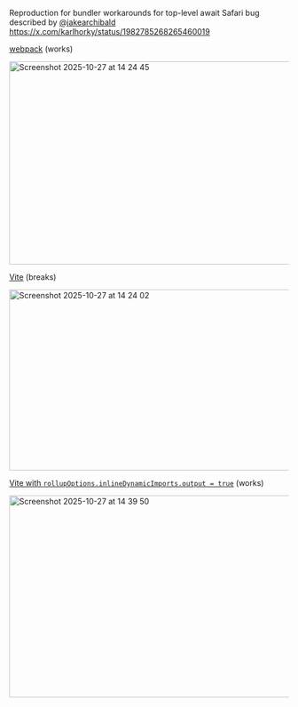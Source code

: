 Reproduction for bundler workarounds for top-level await Safari bug described by [@jakearchibald](https://github.com/jakearchibald)  https://x.com/karlhorky/status/1982785268265460019

[webpack](https://repro-webpack-and-vite-top-level-await-safar.vercel.app/index.html) (works)

<img width="1459" height="366" alt="Screenshot 2025-10-27 at 14 24 45" src="https://github.com/user-attachments/assets/a2b628a7-2e3f-461f-a20a-5f783dfaac2e" />

[Vite](https://repro-webpack-and-vite-top-level-await-safar.vercel.app/index-vite.html) (breaks)

<img width="1476" height="326" alt="Screenshot 2025-10-27 at 14 24 02" src="https://github.com/user-attachments/assets/4194d428-8a9e-473c-96fe-0c992b1c19f5" />

[Vite with `rollupOptions.inlineDynamicImports.output = true`](https://repro-webpack-and-vite-top-level-await-safar.vercel.app/index-vite-inlineDynamicImports.html) (works)

<img width="1257" height="364" alt="Screenshot 2025-10-27 at 14 39 50" src="https://github.com/user-attachments/assets/6853eea9-124a-4660-994f-f5be21b55a91" />
